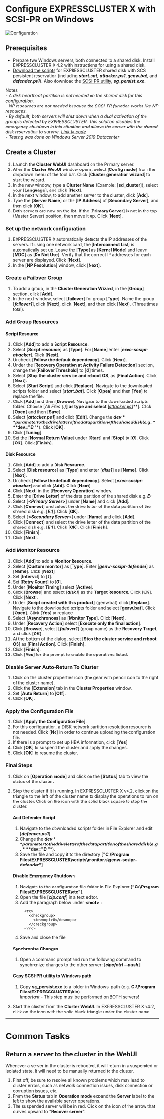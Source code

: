 # Configure EXPRESSCLUSTER X with SCSI-PR on Windows
![Configuration](SG%20Configuration.png)
## Prerequisites
- Prepare two Windows servers, both connected to a shared disk. Install EXPRESSCLUSTER X 4.2 with instructions for using a shared disk.    
- [Download the scripts](Windows%20Scripts) for EXPRESSCLUSTER shared disk with SCSI persistent reservation (including ***start.bat***, ***attacker.ps1***, ***genw.bat***, and ***defender.ps1***). Also download the [SCSI-PR utility](Windows.md), ***sg_persist.exe***.    
    
Notes:    
    - *A disk heartbeat partition is not needed on the shared disk for this configuration.*    
    - *NP resources are not needed because the SCSI-PR function works like NP resources.*    
    - *By default, both servers will shut down when a dual activation of the group is detected by EXPRESSCLUSTER. This solution disables the emergency shutdown in this situation and allows the server with the shared disk reservation to survive. [Link to code](#disable-emergency-shutdown)*    
    - *Testing was done on Windows Server 2019 Datacenter*

## Create a Cluster

1.	Launch the **Cluster WebUI** dashboard on the Primary server.
2.	After the **Cluster WebUI** window opens, select [**Config mode**] from the dropdown menu of the tool bar. Click [**Cluster generation wizard**] to start the wizard.
3.	In the new window, type a **Cluster Name** (Example: [**sd_cluster**]), select your [**Language**], and click [**Next**].
4.	In the next window, to add another server to the cluster, click [**Add**].
5.	Type the [**Server Name**] or the [**IP Address**] of [**Secondary Server**], and then click [**OK**].
6.	Both servers are now on the list. If the [**Primary Server**] is not in the top (Master Server) position, then move it up. Click [**Next**].

### Set up the network configuration
1.	EXPRESSCLUSTER X automatically detects the IP addresses of the servers. If using one network card, the [**Interconnect List**] is automatically set up. Leave the [**Type**] as [**Kernel Mode**] and leave [**MDC**] as [**Do Not Use**]. Verify that the correct IP addresses for each server are displayed. Click [**Next**].
2.	In the [**NP Resolution**] window, click [**Next**].

### Create a Failover Group
1.	To add a group, in the **Cluster Generation Wizard**, in the [**Group**] section, click [**Add**].
2.	In the next window, select [**failover**] for group [**Type**]. Name the group [***failover1***], click [**Next**], click [**Next**], and then click [**Next**]. (Three times total).

### Add Group Resources    
#### Script Resource
1.	Click [**Add**] to add a **Script Resource**.
2.	Select [**Script resource**] as [**Type**]. For [**Name**] enter [***exec-scsipr-attacker***]. Click [**Next**].
3.	Uncheck [**Follow the default dependency**]. Click [**Next**].
4.	Under the [**Recovery Operation at Activity Failure Detection**] section, change the [**Failover Threshold**] to [***0***] times.
5.	Select [**Stop the cluster service and reboot OS**] as [**Final Action**]. Click [**Next**].
6.	Select [**Start Script**] and click [**Replace**]. Navigate to the downloaded scripts folder and select [***start.bat***]. Click [**Open**] and then [**Yes**] to replace the file.
7.	Click [**Add**] and then [**Browse**]. Navigate to the downloaded scripts folder. Choose [***All Files (*.*)***] as type and select [***[attacker.ps1](Windows%20Scripts/attacker.ps1)***]. Click [**Open**] and then [**Save**].
8.	Select [***attacker.ps1***] and click [**Edit**]. Change the **$dev** parameter to the drive letter of the data partition of the shared disk (e.g. ***$dev="E:"***). Click [**OK**].
9.	Click [**Tuning**].
10.	Set the [**Normal Return Value**] under [**Start**] and [**Stop**] to [***0***]. Click [**OK**]. Click [**Finish**].

#### Disk Resource
1.	Click [**Add**] to add a **Disk Resource**.
2.	Select [**Disk resource**] as [**Type**] and enter [***disk1***] as [**Name**]. Click [**Next**].
3.	Uncheck [**Follow the default dependency**]. Select [***exec-scsipr-attacker***] and click [**Add**]. Click [**Next**].
4.	Click [**Next**] in the [**Recovery Operation**] window.
5.	Enter the [**Drive Letter**] of the data partition of the shared disk e.g. ***E:*** 
6.	Select [***\<Primary Server>***] under [**Name**] and click [**Add**].
7.	Click [**Connect**] and select the drive letter of the data partition of the shared disk e.g. [***E:\\***]. Click [**OK**].
8.	Select [***\<Secondary Server***>] under [**Name**] and click [**Add**].
9.	Click [**Connect**] and select the drive letter of the data partition of the shared disk e.g. [***E:\\***]. Click [**OK**]. Click [**Finish**].
10.	Click [**Finish**].
11.	Click [**Next**].

### Add Monitor Resource
1.	Click [**Add**] to add a **Monitor Resource**.
2.	Select [**Custom monitor**] as [**Type**]. Enter [***genw-scsipr-defender***] as [**Name**]. Click [**Next**].
3.	Set [**Interval**] to [***1***].
4.	Set [**Retry Count**] to [***0***].
5.	Under [**Monitor Timing**] select [**Active**].
6.	Click [**Browse**] and select [***disk1***] as the **Target Resource**. Click [**OK**]. Click [**Next**].
7.	Under [**Script created with this product**] (genw.bat) click [**Replace**]. Navigate to the downloaded scripts folder and select [**genw.bat**]. Click [**Open**]. Click [**Yes**] to replace.
8.	Select [**Asynchronous**] as [**Monitor Type**]. Click [**Next**].
9.	Under [**Recovery Action**] select [**Execute only the final action**].
10.	Click [**Browse**], select [***failover1***] (group name) as the **Recovery Target**, and click [**OK**].
11.	At the bottom of the dialog, select [**Stop the cluster service and reboot OS**] as [**Final Action**]. Click [**Finish**].
12.	Click [**Finish**].
13.	Click [**Yes**] for the prompt to enable the operations listed.

### Disable Server Auto-Return To Cluster
1.	Click on the cluster properties icon (the gear with pencil icon to the right of the cluster name).
2.	Click the [**Extension**] tab in the **Cluster Properties** window.
3.	Set [**Auto Return**] to [**Off**].
4.	Click [**OK**].

### Apply the Configuration File
1.	Click [**Apply the Configuration File**].
2.	For this configuration, a DISK network partition resolution resource is not needed. Click [**No**] in order to continue uploading the configuration file.
3.	If there is a prompt to set up HBA information, click [**Yes**].
4.	Click [**OK**] to suspend the cluster and apply the changes.
5.	Click [**OK**] to resume the cluster.

### Final Steps
1. Click on [**Operation mode**] and click on the [**Status**] tab to view the status of the cluster.
2. Stop the cluster if it is running. In EXPRESSCLUSTER X v4.2, click on the triangle to the left of the cluster name to display the operations to run on the cluster. Click on the icon with the solid black square to stop the cluster.
    
   #### **Add Defender Script**
   1. Navigate to the downloaded scripts folder in File Explorer and edit [***defender.ps1***].    
   2. Change the **$dev** parameter to the drive letter of the data partition of the shared disk (e.g. ***$dev="E:"***).    
   3. Save the file and copy it to the directory [**"C:\Program Files\EXPRESSCLUSTER\scripts\monitor.s\genw-scsipr-defender"**].
    
   #### **Disable Emergency Shutdown**
   1. Navigate to the configuration file folder in File Explorer [**"C:\Program Files\EXPRESSCLUSTER\etc\"**].
   2. Open the file [***clp.conf***] in a text editor.
   3. Add the paragraph below under **\<root\>** :
      ```
        <rc>
          <checkgroup>
            <downopt>0</downopt>
          </checkgroup>
        </rc>
      ```
   4. Save and close the file    
   #### **Synchronize Changes**
   1. Open a command prompt and run the following command to synchronize changes to the other server: [***clpcfctrl --push***]

   #### **Copy SCSI-PR utility to Windows path**
   1. Copy **sg_persist.exe** to a folder in Windows' path (e.g. **C:\Program Files\EXPRESSCLUSTER\bin**)    
      *Important* - This step must be performed on BOTH servers!    

3. Start the cluster from the **Cluster WebUI**. In EXPRESSCLUSTER X v4.2, click on the icon with the solid black triangle under the cluster name.
-----

# Common Tasks
## Return a server to the cluster in the WebUI
Whenever a server in the cluster is rebooted, it will return in a suspended or isolated state. It will need to be manually returned to the cluster.
1. First off, be sure to resolve all known problems which may lead to cluster errors, such as network connection issues, disk connection or corruption issues, etc.
2. From the **Status** tab in **Operation mode** expand the **Server** label to the left to show the available server operations.
3. The suspended server will be in red. Click on the icon of the arrow that curves upward to "**Recover server**".
